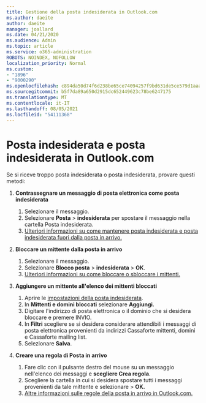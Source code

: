 ```yaml
---
title: Gestione della posta indesiderata in Outlook.com
ms.author: daeite
author: daeite
manager: joallard
ms.date: 04/21/2020
ms.audience: Admin
ms.topic: article
ms.service: o365-administration
ROBOTS: NOINDEX, NOFOLLOW
localization_priority: Normal
ms.custom:
- "1896"
- "9000290"
ms.openlocfilehash: c894da50d74f6d238be65ce74094257f9bd631de5ce579d1aaa511292c2523e6
ms.sourcegitcommit: b5f7da89a650d2915dc652449623c78be6247175
ms.translationtype: MT
ms.contentlocale: it-IT
ms.lasthandoff: 08/05/2021
ms.locfileid: "54111368"
---
```

# <a name="spam-and-junk-email-in-outlookcom"></a>Posta indesiderata e posta indesiderata in Outlook.com

Se si riceve troppo posta indesiderata o posta indesiderata, provare questi metodi:

1. **Contrassegnare un messaggio di posta elettronica come posta indesiderata**
    1. Selezionare il messaggio.
    1. Selezionare **Posta**  >  **indesiderata** per spostare il messaggio nella cartella Posta indesiderata.
    1. [Ulteriori informazioni su come mantenere posta indesiderata e posta indesiderata fuori dalla posta in arrivo.](https://support.office.com/article/a3ece97b-82f8-4a5e-9ac3-e92fa6427ae4?wt.mc_id=Office_Outlook_com_Alchemy)

1. **Bloccare un mittente dalla posta in arrivo**
    1. Selezionare il messaggio.
    1. Selezionare **Blocco posta**  >  **indesiderata**  >  **OK**.
    1. [Ulteriori informazioni su come bloccare o sbloccare i mittenti.](https://support.office.com/article/afba1c94-77bb-4f50-8b85-057cf52f4d5e?wt.mc_id=Office_Outlook_com_Alchemy)

1. **Aggiungere un mittente all'elenco dei mittenti bloccati**
    1. Aprire le [impostazioni della posta indesiderata](https://outlook.live.com/mail/options/mail/junkEmail/blockedSendersAndDomainsV2).
    1. In **Mittenti e domini bloccati** selezionare **Aggiungi.**
    1. Digitare l'indirizzo di posta elettronica o il dominio che si desidera bloccare e premere INVIO.
    1. In **Filtri** scegliere se si desidera considerare attendibili i messaggi di posta elettronica provenienti da indirizzi Cassaforte mittenti, domini e Cassaforte mailing list.
    1. Selezionare **Salva**.

1. **Creare una regola di Posta in arrivo**
    1. Fare clic con il pulsante destro del mouse su un messaggio nell'elenco dei messaggi e **scegliere Crea regola**.
    1. Scegliere la cartella in cui si desidera spostare tutti i messaggi provenienti da tale mittente e selezionare  >  **OK.**
    1. [Altre informazioni sulle regole della posta in arrivo in Outlook.com.](https://support.office.com/article/4b094371-a5d7-49bd-8b1b-4e4896a7cc5d?wt.mc_id=Office_Outlook_com_Alchemy)
